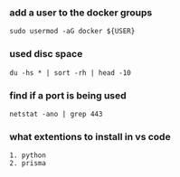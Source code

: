 ### add a user to the docker groups
``` sudo usermod -aG docker ${USER} ```

### used disc space
```du -hs * | sort -rh | head -10```


### find if a port is being used
```netstat -ano | grep 443```


### what extentions to install in vs code 
    1. python 
    2. prisma
